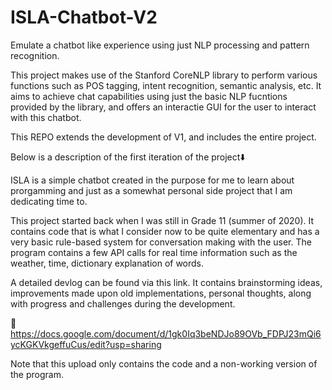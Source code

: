 # ISLA-Chatbot-V2

Emulate a chatbot like experience using just NLP processing and pattern recognition.

This project makes use of the Stanford CoreNLP library to perform various functions such as POS tagging, intent recognition, semantic analysis, etc. It aims to achieve chat capabilities using just the basic NLP fucntions provided by the library, and offers an interactie GUI for the user to interact with this chatbot. 

This REPO extends the development of V1, and includes the entire project. 

Below is a description of the first iteration of the project⬇️

ISLA is a simple chatbot created in the purpose for me to learn about prorgamming and just as a somewhat personal side project that I am dedicating time to.

This project started back when I was still in Grade 11 (summer of 2020). It contains code that is what I consider now to be quite elementary and has a very basic rule-based system for conversation making with the user. The program contains a few API calls for real time information such as the weather, time, dictionary explanation of words.

A detailed devlog can be found via this link. It contains brainstorming ideas, improvements made upon old implementations, personal thoughts, along with progress and challenges during the development.

🔘 https://docs.google.com/document/d/1gk0Iq3beNDJo89OVb_FDPJ23mQi6ycKGKVkgeffuCus/edit?usp=sharing

Note that this upload only contains the code and a non-working version of the program.
